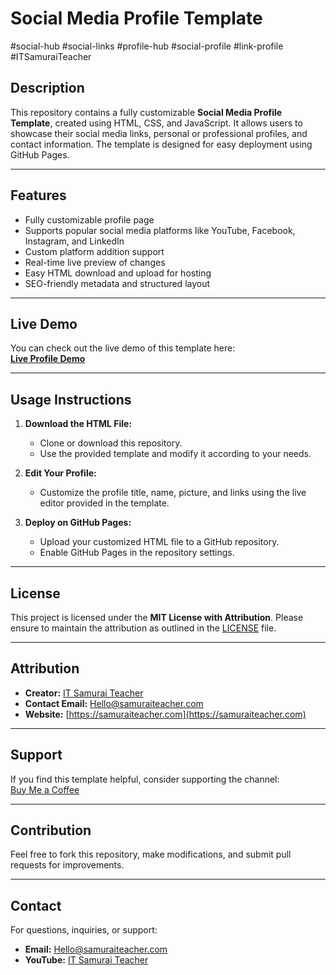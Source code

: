 # Social Media Profile Template
#social-hub #social-links #profile-hub #social-profile #link-profile #ITSamuraiTeacher

## Description
This repository contains a fully customizable **Social Media Profile Template**, created using HTML, CSS, and JavaScript. It allows users to showcase their social media links, personal or professional profiles, and contact information. The template is designed for easy deployment using GitHub Pages.

---

## Features
- Fully customizable profile page
- Supports popular social media platforms like YouTube, Facebook, Instagram, and LinkedIn
- Custom platform addition support
- Real-time live preview of changes
- Easy HTML download and upload for hosting
- SEO-friendly metadata and structured layout

---

## Live Demo
You can check out the live demo of this template here:  
[**Live Profile Demo**](https://bsdoole.github.io/IT-Samurai-Teacher/)

---

## Usage Instructions
1. **Download the HTML File:**
   - Clone or download this repository.
   - Use the provided template and modify it according to your needs.

2. **Edit Your Profile:**
   - Customize the profile title, name, picture, and links using the live editor provided in the template.

3. **Deploy on GitHub Pages:**
   - Upload your customized HTML file to a GitHub repository.
   - Enable GitHub Pages in the repository settings.

---

## License
This project is licensed under the **MIT License with Attribution**. Please ensure to maintain the attribution as outlined in the [LICENSE](./LICENSE) file.

---

## Attribution
- **Creator:** [IT Samurai Teacher](https://youtube.com/@ITSamuraiTeacher)
- **Contact Email:** [Hello@samuraiteacher.com](mailto:Hello@samuraiteacher.com)
- **Website:** [https://samuraiteacher.com](https://samuraiteacher.com)

---

## Support
If you find this template helpful, consider supporting the channel:  
[Buy Me a Coffee](https://buymeacoffee.com/it.samurai.teacher)

---

## Contribution
Feel free to fork this repository, make modifications, and submit pull requests for improvements.

---

## Contact
For questions, inquiries, or support:  
- **Email:** [Hello@samuraiteacher.com](mailto:Hello@samuraiteacher.com)  
- **YouTube:** [IT Samurai Teacher](https://youtube.com/@ITSamuraiTeacher)
